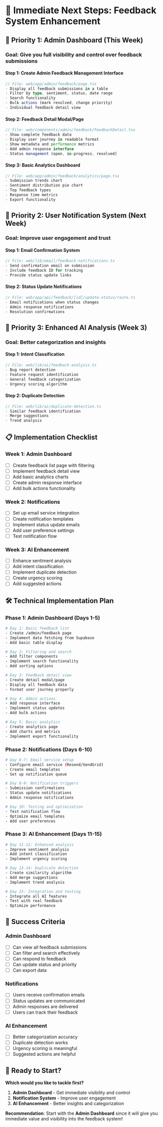 # 🚀 Immediate Next Steps: Feedback System Enhancement

## 🎯 **Priority 1: Admin Dashboard (This Week)**

### **Goal**: Give you full visibility and control over feedback submissions

#### **Step 1: Create Admin Feedback Management Interface**
```typescript
// File: web/app/admin/feedback/page.tsx
- Display all feedback submissions in a table
- Filter by type, sentiment, status, date range
- Search functionality
- Bulk actions (mark resolved, change priority)
- Individual feedback detail view
```

#### **Step 2: Feedback Detail Modal/Page**
```typescript
// File: web/components/admin/feedback/FeedbackDetail.tsx
- Show complete feedback data
- Display user journey in readable format
- Show metadata and performance metrics
- Add admin response interface
- Status management (open, in-progress, resolved)
```

#### **Step 3: Basic Analytics Dashboard**
```typescript
// File: web/app/admin/feedback/analytics/page.tsx
- Submission trends chart
- Sentiment distribution pie chart
- Top feedback types
- Response time metrics
- Export functionality
```

## 🎯 **Priority 2: User Notification System (Next Week)**

### **Goal**: Improve user engagement and trust

#### **Step 1: Email Confirmation System**
```typescript
// File: web/lib/email/feedback-notifications.ts
- Send confirmation email on submission
- Include feedback ID for tracking
- Provide status update links
```

#### **Step 2: Status Update Notifications**
```typescript
// File: web/app/api/feedback/[id]/update-status/route.ts
- Email notifications when status changes
- Admin response notifications
- Resolution confirmations
```

## 🎯 **Priority 3: Enhanced AI Analysis (Week 3)**

### **Goal**: Better categorization and insights

#### **Step 1: Intent Classification**
```typescript
// File: web/lib/ai/feedback-analysis.ts
- Bug report detection
- Feature request identification
- General feedback categorization
- Urgency scoring algorithm
```

#### **Step 2: Duplicate Detection**
```typescript
// File: web/lib/ai/duplicate-detection.ts
- Similar feedback identification
- Merge suggestions
- Trend analysis
```

## 📋 **Implementation Checklist**

### **Week 1: Admin Dashboard**
- [ ] Create feedback list page with filtering
- [ ] Implement feedback detail view
- [ ] Add basic analytics charts
- [ ] Create admin response interface
- [ ] Add bulk actions functionality

### **Week 2: Notifications**
- [ ] Set up email service integration
- [ ] Create notification templates
- [ ] Implement status update emails
- [ ] Add user preference settings
- [ ] Test notification flow

### **Week 3: AI Enhancement**
- [ ] Enhance sentiment analysis
- [ ] Add intent classification
- [ ] Implement duplicate detection
- [ ] Create urgency scoring
- [ ] Add suggested actions

## 🛠️ **Technical Implementation Plan**

### **Phase 1: Admin Dashboard (Days 1-5)**
```bash
# Day 1: Basic feedback list
- Create /admin/feedback page
- Implement data fetching from Supabase
- Add basic table display

# Day 2: Filtering and search
- Add filter components
- Implement search functionality
- Add sorting options

# Day 3: Feedback detail view
- Create detail modal/page
- Display all feedback data
- Format user journey properly

# Day 4: Admin actions
- Add response interface
- Implement status updates
- Add bulk actions

# Day 5: Basic analytics
- Create analytics page
- Add charts and metrics
- Implement export functionality
```

### **Phase 2: Notifications (Days 6-10)**
```bash
# Day 6-7: Email service setup
- Configure email service (Resend/SendGrid)
- Create email templates
- Set up notification queue

# Day 8-9: Notification triggers
- Submission confirmations
- Status update notifications
- Admin response notifications

# Day 10: Testing and optimization
- Test notification flow
- Optimize email templates
- Add user preferences
```

### **Phase 3: AI Enhancement (Days 11-15)**
```bash
# Day 11-12: Enhanced analysis
- Improve sentiment analysis
- Add intent classification
- Implement urgency scoring

# Day 13-14: Duplicate detection
- Create similarity algorithm
- Add merge suggestions
- Implement trend analysis

# Day 15: Integration and testing
- Integrate all AI features
- Test with real feedback
- Optimize performance
```

## 🎯 **Success Criteria**

### **Admin Dashboard**
- [ ] Can view all feedback submissions
- [ ] Can filter and search effectively
- [ ] Can respond to feedback
- [ ] Can update status and priority
- [ ] Can export data

### **Notifications**
- [ ] Users receive confirmation emails
- [ ] Status updates are communicated
- [ ] Admin responses are delivered
- [ ] Users can track their feedback

### **AI Enhancement**
- [ ] Better categorization accuracy
- [ ] Duplicate detection works
- [ ] Urgency scoring is meaningful
- [ ] Suggested actions are helpful

## 🚀 **Ready to Start?**

**Which would you like to tackle first?**

1. **Admin Dashboard** - Get immediate visibility and control
2. **Notification System** - Improve user engagement
3. **AI Enhancement** - Better insights and categorization

**Recommendation**: Start with the **Admin Dashboard** since it will give you immediate value and visibility into the feedback system!
